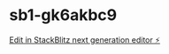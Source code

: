 # sb1-gk6akbc9

[Edit in StackBlitz next generation editor ⚡️](https://stackblitz.com/~/github.com/rmilani2001/sb1-gk6akbc9)